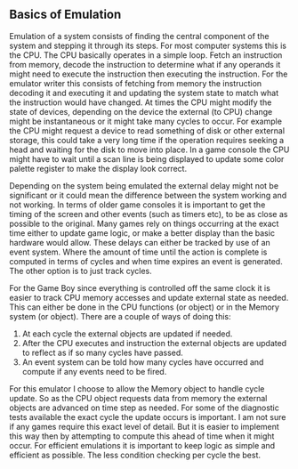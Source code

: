 ## Basics of Emulation

Emulation of a system consists of finding the central component of the system and stepping it through its steps. For most computer systems this is the CPU. The CPU basically operates in a simple loop. Fetch an instruction from memory, decode the instruction to determine what if any operands it might need to execute the instruction then executing the instruction. For the emulator writer this consists of fetching from memory the instruction decoding it and executing it and updating the system state to match what the instruction would have changed. At times the CPU might modify the state of devices, depending on the device the external (to CPU) change might be instantaneous or it might take many cycles to occur. For example the CPU might request a device to read something of disk or other external storage, this could take a very long time if the operation requires seeking a head and waiting for the disk to move into place. In a game console the CPU might have to wait until a scan line is being displayed to update some color palette register to make the display look correct.

Depending on the system being emulated the external delay might not be significant or it could mean the difference between the system working and not working. In terms of older game consoles it is important to get the timing of the screen and other events (such as timers etc), to be as close as possible to the original. Many games rely on things occurring at the exact time either to update game logic, or make a better display than the basic hardware would allow. These delays can either be tracked by use of an event system. Where the amount of time until the action is complete is computed in terms of cycles and when time expires an event is generated. The other option is to just track cycles.

For the Game Boy since everything is controlled off the same clock it is easier to track CPU memory accesses and update external state as needed. This can either be done in the CPU functions (or object) or in the Memory system (or object). There are a couple of ways of doing this:

1) At each cycle the external objects are updated if needed.
2) After the CPU executes and instruction the external objects are updated to reflect as if so many cycles have passed.
3) An event system can be told how many cycles have occurred and compute if any events need to be fired.

For this emulator I choose to allow the Memory object to handle cycle update. So as the CPU object requests data from memory the external objects are advanced on time step as needed. For some of the diagnostic tests available the exact cycle the update occurs is important. I am not sure if any games require this exact level of detail. But it is easier to implement this way then by attempting to compute this ahead of time when it might occur. For efficient emulations it is important to keep logic as simple and efficient as possible. The less condition checking per cycle the best.